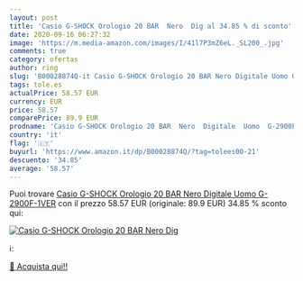 ```yaml
---
layout: post
title: 'Casio G-SHOCK Orologio 20 BAR  Nero  Dig al 34.85 % di sconto'
date: 2020-09-16 06:27:32
image: 'https://m.media-amazon.com/images/I/41l7P3mZ6eL._SL200_.jpg'
comments: true
category: ofertas
author: ring
slug: 'B00028874Q-it Casio G-SHOCK Orologio 20 BAR Nero Digitale Uomo G-2900F-1VER'
tags: tole.es
actualPrice: 58.57 EUR
currency: EUR
price: 58.57
comparePrice: 89.9 EUR
prodname: 'Casio G-SHOCK Orologio 20 BAR  Nero  Digitale  Uomo  G-2900F-1VER'
country: 'it'
flag: '🇮🇹'
buyurl: 'https://www.amazon.it/dp/B00028874Q/?tag=tolees00-21'
descuento: '34.85'
average: '58.57'
---
```


Puoi trovare [Casio G-SHOCK Orologio 20 BAR  Nero  Digitale  Uomo  G-2900F-1VER](https://www.amazon.it/dp/B00028874Q/?tag=tolees00-21) con il prezzo 58.57 EUR (originale: 89.9 EUR) 34.85 % sconto qui:

[![Casio G-SHOCK Orologio 20 BAR  Nero  Dig](https://m.media-amazon.com/images/I/41l7P3mZ6eL._SL200_.jpg)](https://www.amazon.it/dp/B00028874Q/?tag=tolees00-21)

ℹ️:


[🛒 Acquista qui!!](https://www.amazon.it/dp/B00028874Q/?tag=tolees00-21)
